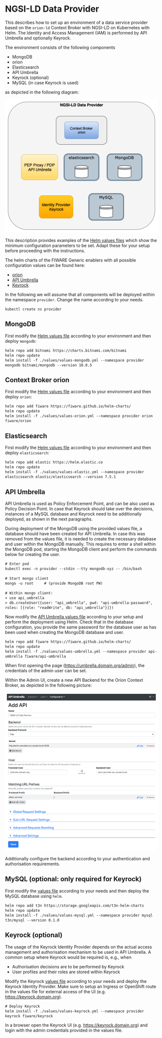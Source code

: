 # NGSI-LD Data Provider

This describes how to set up an environment of a data service provider based on 
the `orion-ld` Context Broker with NGSI-LD on Kubernetes with Helm. The Identity and 
Access Management (IAM) is performed by API Umbrella and optionally Keyrock.

The environment consists of the following components
* MongoDB
* orion
* Elasticsearch
* API Umbrella
* Keyrock (optional)
* MySQL (in case Keyrock is used)

as depicted in the following diagram:

![Components](./img/components.png "Components")

This description provides examples of the [Helm values files](./values) which show the minimum configuration 
parameters to be set. Adapt these for your setup before proceeding with the instructions.

The helm charts of the FIWARE Generic enablers with all possible configuration values can be found here:
* [orion](https://github.com/FIWARE/helm-charts/tree/main/charts/orion)
* [API Umbrella](https://github.com/FIWARE/helm-charts/tree/main/charts/api-umbrella)
* [Keyrock](https://github.com/FIWARE/helm-charts/tree/main/charts/keyrock)

In the following we will assume that all components will be deployed within the namespace `provider`. Change the name 
according to your needs.
```shell
kubectl create ns provider
```




## MongoDB

First modify the [Helm values file](./values/values-mongodb.yml) according to your environment and 
then deploy `mongodb`:
```shell
helm repo add bitnami https://charts.bitnami.com/bitnami
helm repo update
helm install -f ./values/values-mongodb.yml --namespace provider mongodb bitnami/mongodb --version 10.0.5
```



## Context Broker orion

First modify the [Helm values file](./values/values-orion.yml) according to your environment and 
then deploy `orion`:
```shell
helm repo add fiware https://fiware.github.io/helm-charts/
helm repo update
helm install -f ./values/values-orion.yml --namespace provider orion fiware/orion
```


## Elasticsearch

First modify the [Helm values file](./values/values-elastic.yml) according to your environment and 
then deploy `elasticsearch`:
```shell
helm repo add elastic https://helm.elastic.co
helm repo update
helm install -f ./values/values-elastic.yml --namespace provider elasticsearch elastic/elasticsearch --version 7.5.1
```


## API Umbrella

API Umbrella is used as Policy Enforcement Point, and can be also used as Policy Decision Point. 
In case that Keyrock should take over the decisions, instances of a MySQL database and Keyrock need to be additionally 
deployed, as shown in the next paragraphs.

During deployment of the MongoDB using the provided values file, a database should have been created for API Umbrella. 
In case this was removed from the values file, it is needed to create the necessary database and user within the MongoDB 
manually. This requires to enter a shell within the 
MongoDB pod, starting the MongoDB client and perform the commands below for creating the user.
```shell
# Enter pod
kubectl exec -n provider --stdin --tty mongodb-xyz -- /bin/bash

# Start mongo client
mongo -u root     # (provide MongoDB root PW)

# Within mongo client:
> use api_umbrella
> db.createUser({user: "api_umbrella", pwd: "api-umbrella-password", roles: [{role: "readWrite", db: "api_umbrella"}]})
```

Now modify the [API Umbrella values file](./values/values-umbrella.yml) according to your setup and perform 
the deployment using Helm. Check that in the database configuration, you provide the same password for the 
database user as has been used when creating the MongoDB database and user.
```shell
helm repo add fiware https://fiware.github.io/helm-charts/
helm repo update
helm install -f ./values/values-umbrella.yml --namespace provider api-umbrella fiware/api-umbrella
```

When first opening the page (https://umbrella.domain.org/admin), the credentials of the admin user can be set.

Within the Admin UI, create a new API Backend for the Orion Context Broker, as depicted in the following picture:

![API Umbrella](./img/umbrella.png "API Umbrella")

Additionally configure the backend according to your authentication and authorisation requirements.



## MySQL (optional: only required for Keyrock)

First modify the [values file](./values/values-mysql.yml) according to your needs and then deploy the MySQL database using `helm`. 
```shell
helm repo add t3n https://storage.googleapis.com/t3n-helm-charts
helm repo update
helm install -f ./values/values-mysql.yml --namespace provider mysql t3n/mysql --version 0.1.0
```



## Keyrock (optional)

The usage of the Keyrock Identity Provider depends on the actual access management 
and authorisation mechanism to be used in API Umbrella. A common setup where Keyrock 
would be required is, e.g., when
* Authorisation decisions are to be performed by Keyrock
* User profiles and their roles are stored within Keyrock


Modify the Keyrock [values file](./values/values-keyrock.yml) according to your needs and deploy the Keyrock Identity Provider. 
Make sure to setup an Ingress or OpenShift route in the values file for external 
access of the UI (e.g. https://keyrock.domain.org).
```shell
# Deploy Keyrock
helm install -f ./values/values-keyrock.yml --namespace provider keyrock fiware/keyrock
```

In a browser open the Keyrock UI (e.g. https://keyrock.domain.org) and login with the admin credentials provided in 
the values file.
